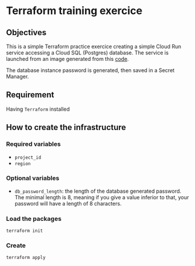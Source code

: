 # Terraform training exercice

## Objectives

This is a simple Terraform practice exercice creating a simple Cloud Run service accessing a Cloud SQL (Postgres) database. The service is launched from an image generated from this [code](https://github.com/GoogleCloudPlatform/java-docs-samples/tree/main/cloud-sql/postgres/servlet).

The database instance password is generated, then saved in a Secret Manager.

## Requirement

Having `Terraform` installed

## How to create the infrastructure

### Required variables

* ``project_id``
* ``region``

### Optional variables

* ``db_password_length``: the length of the database generated password. The minimal length is 8, meaning if you give a value inferior to that, your password will have a length of 8 characters.

### Load the packages

``` terraform init ```

### Create

``` terraform apply ```
